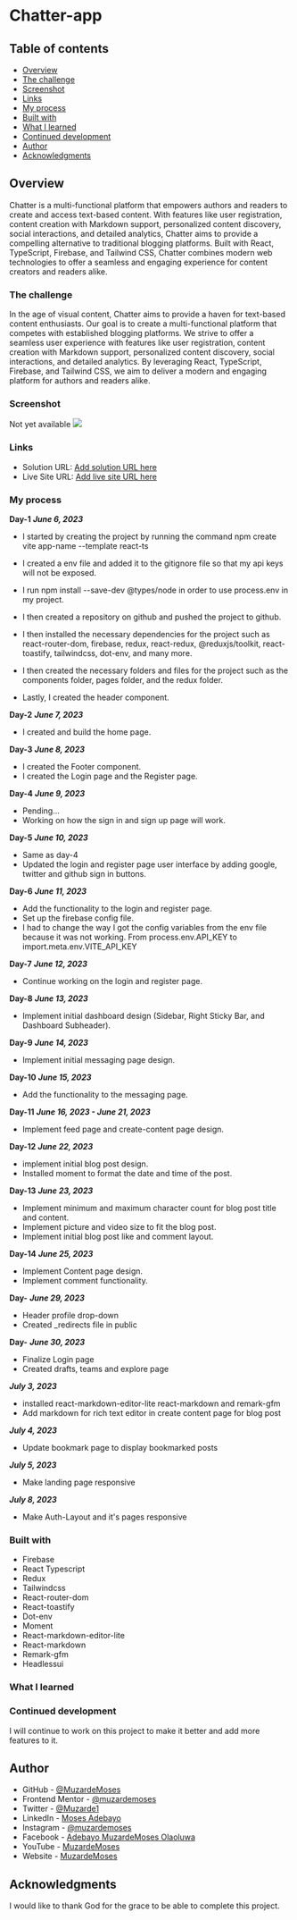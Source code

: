 # Chatter-app


## Table of contents

- [Overview](#overview)
- [The challenge](#the-challenge)
- [Screenshot](#screenshot)
- [Links](#links)
- [My process](#my-process)
- [Built with](#built-with)
- [What I learned](#what-i-learned)
- [Continued development](#continued-development)
- [Author](#author)
- [Acknowledgments](#acknowledgments)


## Overview  

Chatter is a multi-functional platform that empowers authors and readers to create and access text-based content. With features like user registration, content creation with Markdown support, personalized content discovery, social interactions, and detailed analytics, Chatter aims to provide a compelling alternative to traditional blogging platforms. Built with React, TypeScript, Firebase, and Tailwind CSS, Chatter combines modern web technologies to offer a seamless and engaging experience for content creators and readers alike.

 

### The challenge

In the age of visual content, Chatter aims to provide a haven for text-based content enthusiasts. Our goal is to create a multi-functional platform that competes with established blogging platforms. We strive to offer a seamless user experience with features like user registration, content creation with Markdown support, personalized content discovery, social interactions, and detailed analytics. By leveraging React, TypeScript, Firebase, and Tailwind CSS, we aim to deliver a modern and engaging platform for authors and readers alike.


### Screenshot

Not yet available
![](./screenshot.JPG)

### Links

- Solution URL: [Add solution URL here](https://github.com/muzardemoses/Chatter-app)
- Live Site URL: [Add live site URL here]()

### My process

**Day-1** ***June 6, 2023***
 - I started by creating the project by running the command npm create vite app-name --template react-ts

 - I created a env file and added it to the gitignore file so that my api keys will not be exposed.

 - I run npm install --save-dev @types/node in order to use process.env in my project.

 - I then created a repository on github and pushed the project to github.

 - I then installed the necessary dependencies for the project such as react-router-dom, firebase, redux, react-redux, @reduxjs/toolkit, react-toastify, tailwindcss, dot-env, and many more.
   
 - I then created the necessary folders and files for the project such as the components folder, pages folder, and the redux folder.

 - Lastly, I created the header component.

**Day-2** ***June 7, 2023***
 - I created and build the home page.

**Day-3** ***June 8, 2023***
- I created the Footer component.
- I created the Login page and the Register page.

**Day-4** ***June 9, 2023***
- Pending...
- Working on how the sign in and sign up page will work.

**Day-5** ***June 10, 2023***
- Same as day-4
- Updated the login and register page user interface by adding google, twitter and github sign in buttons.

**Day-6** ***June 11, 2023***
- Add the functionality to the login and register page.
- Set up the firebase config file.
- I had to change the way I got the config variables from the env file because it was not working. From process.env.API_KEY to import.meta.env.VITE_API_KEY

**Day-7** ***June 12, 2023***
- Continue working on the login and register page.

**Day-8** ***June 13, 2023***
- Implement initial dashboard design (Sidebar, Right Sticky Bar, and Dashboard Subheader).

**Day-9** ***June 14, 2023***
- Implement initial messaging page design.

**Day-10** ***June 15, 2023***
- Add the functionality to the messaging page.

**Day-11** ***June 16, 2023 - June 21, 2023***
- Implement feed page and create-content page design.

**Day-12** ***June 22, 2023***
- implement initial blog post design.
- Installed moment to format the date and time of the post.

**Day-13** ***June 23, 2023***
- Implement minimum and maximum character count for blog post title and content.
- Implement picture and video size to fit the blog post.
- Implement initial blog post like and comment layout.

**Day-14** ***June 25, 2023***
- Implement Content page design.
- Implement comment functionality.

**Day-** ***June 29, 2023***
- Header profile drop-down
- Created _redirects file in public

**Day-** ***June 30, 2023***
- Finalize Login page
- Created drafts, teams and explore page

***July 3, 2023***
- installed react-markdown-editor-lite react-markdown and remark-gfm
- Add markdown for rich text editor in create content page for blog post

***July 4, 2023***
- Update bookmark page to display bookmarked posts

***July 5, 2023***
- Make landing page responsive

***July 8, 2023***
- Make Auth-Layout and it's pages responsive



### Built with

- Firebase
- React Typescript
- Redux
- Tailwindcss
- React-router-dom
- React-toastify
- Dot-env
- Moment
- React-markdown-editor-lite
- React-markdown
- Remark-gfm
- Headlessui



### What I learned

<!-- ```html
<h1>Some HTML code I'm proud of 🎉</h1>
```

```css
.proud-of-this-css {
	color: papayawhip;
}
```

```js
const [isMenuOpen, setIsMenuOpen] = useState(false);

const handleClick = () => {
	const navLinks = document.querySelector(".nav-links");
	navLinks.classList.toggle("open");
	const linkItems = document.querySelectorAll(".link-item");

	linkItems.forEach((item) =>
		item.addEventListener("click", () => navLinks.classList.remove("open"))
	);

	setIsMenuOpen((prev) => !prev);
};
``` -->

### Continued development

I will continue to work on this project to make it better and add more features to it.



## Author

- GitHub - [@MuzardeMoses](https://github.com/muzardeMoses)
- Frontend Mentor - [@muzardemoses](https://www.frontendmentor.io/profile/muzardemoses)
- Twitter - [@Muzarde1](https://www.twitter.com/Muzarde1)
- LinkedIn - [Moses Adebayo](https://www.linkedin.com/in/muzardemoses/)
- Instagram - [@muzardemoses](https://www.instagram.com/ademuzardemoses/)
- Facebook - [Adebayo MuzardeMoses Olaoluwa ](https://facebook.com/ademuzardemoses)
- YouTube - [MuzardeMoses](https://www.youtube.com/channel/@muzardemoses)
- Website - [MuzardeMoses](https://mosesadebayo.me/)


## Acknowledgments

I would like to thank God for the grace to be able to complete this project.